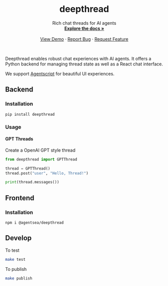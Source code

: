 <!-- PROJECT LOGO -->
<br />
<p align="center">
  <!-- <a href="https://github.com/agentsea/skillpacks">
    <img src="https://project-logo.png" alt="Logo" width="80">
  </a> -->

  <h1 align="center">deepthread</h1>

  <p align="center">
    Rich chat threads for AI agents
    <br />
    <a href="https://github.com/agentsea/deepthread"><strong>Explore the docs »</strong></a>
    <br />
    <br />
    <a href="https://github.com/agentsea/deepthread">View Demo</a>
    ·
    <a href="https://github.com/agentsea/deepthread/issues">Report Bug</a>
    ·
    <a href="https://github.com/agentsea/deepthread/issues">Request Feature</a>
  </p>
  <br>
</p>

Deepthread enables robust chat experiences with AI agents. It offers a Python backend for managing thread state as well as a React chat interface.

We support [Agentscript](https://github.com/agentsea/agentscript) for beautiful UI experiences.

## Backend

### Installation

```
pip install deepthread
```

### Usage

#### GPT Threads

Create a OpenAI GPT style thread

```python
from deepthread import GPTThread

thread = GPTThread()
thread.post("user", "Hello, Thread!")

print(thread.messages())
```

## Frontend

### Installation

```
npm i @agentsea/deepthread
```

## Develop

To test

```sh
make test
```

To publish

```sh
make publish
```
